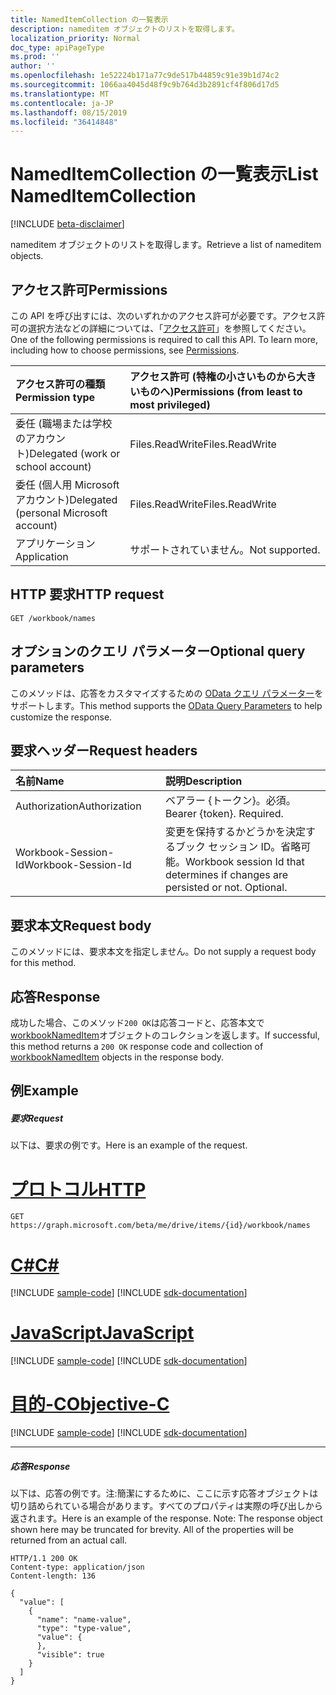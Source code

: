 ```yaml
---
title: NamedItemCollection の一覧表示
description: nameditem オブジェクトのリストを取得します。
localization_priority: Normal
doc_type: apiPageType
ms.prod: ''
author: ''
ms.openlocfilehash: 1e52224b171a77c9de517b44859c91e39b1d74c2
ms.sourcegitcommit: 1066aa4045d48f9c9b764d3b2891cf4f806d17d5
ms.translationtype: MT
ms.contentlocale: ja-JP
ms.lasthandoff: 08/15/2019
ms.locfileid: "36414848"
---
```

# <a name="list-nameditemcollection"></a><span data-ttu-id="8b3a3-103">NamedItemCollection の一覧表示</span><span class="sxs-lookup"><span data-stu-id="8b3a3-103">List NamedItemCollection</span></span>

[!INCLUDE [beta-disclaimer](../../includes/beta-disclaimer.md)]

<span data-ttu-id="8b3a3-104">nameditem オブジェクトのリストを取得します。</span><span class="sxs-lookup"><span data-stu-id="8b3a3-104">Retrieve a list of nameditem objects.</span></span>
## <a name="permissions"></a><span data-ttu-id="8b3a3-105">アクセス許可</span><span class="sxs-lookup"><span data-stu-id="8b3a3-105">Permissions</span></span>
<span data-ttu-id="8b3a3-p101">この API を呼び出すには、次のいずれかのアクセス許可が必要です。アクセス許可の選択方法などの詳細については、「[アクセス許可](/graph/permissions-reference)」を参照してください。</span><span class="sxs-lookup"><span data-stu-id="8b3a3-p101">One of the following permissions is required to call this API. To learn more, including how to choose permissions, see [Permissions](/graph/permissions-reference).</span></span>

|<span data-ttu-id="8b3a3-108">アクセス許可の種類</span><span class="sxs-lookup"><span data-stu-id="8b3a3-108">Permission type</span></span>      | <span data-ttu-id="8b3a3-109">アクセス許可 (特権の小さいものから大きいものへ)</span><span class="sxs-lookup"><span data-stu-id="8b3a3-109">Permissions (from least to most privileged)</span></span>              |
|:--------------------|:---------------------------------------------------------|
|<span data-ttu-id="8b3a3-110">委任 (職場または学校のアカウント)</span><span class="sxs-lookup"><span data-stu-id="8b3a3-110">Delegated (work or school account)</span></span> | <span data-ttu-id="8b3a3-111">Files.ReadWrite</span><span class="sxs-lookup"><span data-stu-id="8b3a3-111">Files.ReadWrite</span></span>    |
|<span data-ttu-id="8b3a3-112">委任 (個人用 Microsoft アカウント)</span><span class="sxs-lookup"><span data-stu-id="8b3a3-112">Delegated (personal Microsoft account)</span></span> | <span data-ttu-id="8b3a3-113">Files.ReadWrite</span><span class="sxs-lookup"><span data-stu-id="8b3a3-113">Files.ReadWrite</span></span>    |
|<span data-ttu-id="8b3a3-114">アプリケーション</span><span class="sxs-lookup"><span data-stu-id="8b3a3-114">Application</span></span> | <span data-ttu-id="8b3a3-115">サポートされていません。</span><span class="sxs-lookup"><span data-stu-id="8b3a3-115">Not supported.</span></span> |

## <a name="http-request"></a><span data-ttu-id="8b3a3-116">HTTP 要求</span><span class="sxs-lookup"><span data-stu-id="8b3a3-116">HTTP request</span></span>
<!-- { "blockType": "ignored" } -->
```http
GET /workbook/names
```
## <a name="optional-query-parameters"></a><span data-ttu-id="8b3a3-117">オプションのクエリ パラメーター</span><span class="sxs-lookup"><span data-stu-id="8b3a3-117">Optional query parameters</span></span>
<span data-ttu-id="8b3a3-118">このメソッドは、応答をカスタマイズするための [OData クエリ パラメーター](https://developer.microsoft.com/graph/docs/concepts/query_parameters)をサポートします。</span><span class="sxs-lookup"><span data-stu-id="8b3a3-118">This method supports the [OData Query Parameters](https://developer.microsoft.com/graph/docs/concepts/query_parameters) to help customize the response.</span></span>

## <a name="request-headers"></a><span data-ttu-id="8b3a3-119">要求ヘッダー</span><span class="sxs-lookup"><span data-stu-id="8b3a3-119">Request headers</span></span>
| <span data-ttu-id="8b3a3-120">名前</span><span class="sxs-lookup"><span data-stu-id="8b3a3-120">Name</span></span>      |<span data-ttu-id="8b3a3-121">説明</span><span class="sxs-lookup"><span data-stu-id="8b3a3-121">Description</span></span>|
|:----------|:----------|
| <span data-ttu-id="8b3a3-122">Authorization</span><span class="sxs-lookup"><span data-stu-id="8b3a3-122">Authorization</span></span>  | <span data-ttu-id="8b3a3-p102">ベアラー {トークン}。必須。</span><span class="sxs-lookup"><span data-stu-id="8b3a3-p102">Bearer {token}. Required.</span></span> |
| <span data-ttu-id="8b3a3-125">Workbook-Session-Id</span><span class="sxs-lookup"><span data-stu-id="8b3a3-125">Workbook-Session-Id</span></span>  | <span data-ttu-id="8b3a3-p103">変更を保持するかどうかを決定するブック セッション ID。省略可能。</span><span class="sxs-lookup"><span data-stu-id="8b3a3-p103">Workbook session Id that determines if changes are persisted or not. Optional.</span></span>|

## <a name="request-body"></a><span data-ttu-id="8b3a3-128">要求本文</span><span class="sxs-lookup"><span data-stu-id="8b3a3-128">Request body</span></span>
<span data-ttu-id="8b3a3-129">このメソッドには、要求本文を指定しません。</span><span class="sxs-lookup"><span data-stu-id="8b3a3-129">Do not supply a request body for this method.</span></span>

## <a name="response"></a><span data-ttu-id="8b3a3-130">応答</span><span class="sxs-lookup"><span data-stu-id="8b3a3-130">Response</span></span>

<span data-ttu-id="8b3a3-131">成功した場合、このメソッド`200 OK`は応答コードと、応答本文で[workbookNamedItem](../resources/workbooknameditem.md)オブジェクトのコレクションを返します。</span><span class="sxs-lookup"><span data-stu-id="8b3a3-131">If successful, this method returns a `200 OK` response code and collection of [workbookNamedItem](../resources/workbooknameditem.md) objects in the response body.</span></span>
## <a name="example"></a><span data-ttu-id="8b3a3-132">例</span><span class="sxs-lookup"><span data-stu-id="8b3a3-132">Example</span></span>
##### <a name="request"></a><span data-ttu-id="8b3a3-133">要求</span><span class="sxs-lookup"><span data-stu-id="8b3a3-133">Request</span></span>
<span data-ttu-id="8b3a3-134">以下は、要求の例です。</span><span class="sxs-lookup"><span data-stu-id="8b3a3-134">Here is an example of the request.</span></span>

# <a name="httptabhttp"></a>[<span data-ttu-id="8b3a3-135">プロトコル</span><span class="sxs-lookup"><span data-stu-id="8b3a3-135">HTTP</span></span>](#tab/http)
<!-- {
  "blockType": "request",
  "name": "get_nameditemcollection"
}-->
```http
GET https://graph.microsoft.com/beta/me/drive/items/{id}/workbook/names
```
# <a name="ctabcsharp"></a>[<span data-ttu-id="8b3a3-136">C#</span><span class="sxs-lookup"><span data-stu-id="8b3a3-136">C#</span></span>](#tab/csharp)
[!INCLUDE [sample-code](../includes/snippets/csharp/get-nameditemcollection-csharp-snippets.md)]
[!INCLUDE [sdk-documentation](../includes/snippets/snippets-sdk-documentation-link.md)]

# <a name="javascripttabjavascript"></a>[<span data-ttu-id="8b3a3-137">JavaScript</span><span class="sxs-lookup"><span data-stu-id="8b3a3-137">JavaScript</span></span>](#tab/javascript)
[!INCLUDE [sample-code](../includes/snippets/javascript/get-nameditemcollection-javascript-snippets.md)]
[!INCLUDE [sdk-documentation](../includes/snippets/snippets-sdk-documentation-link.md)]

# <a name="objective-ctabobjc"></a>[<span data-ttu-id="8b3a3-138">目的-C</span><span class="sxs-lookup"><span data-stu-id="8b3a3-138">Objective-C</span></span>](#tab/objc)
[!INCLUDE [sample-code](../includes/snippets/objc/get-nameditemcollection-objc-snippets.md)]
[!INCLUDE [sdk-documentation](../includes/snippets/snippets-sdk-documentation-link.md)]

---

##### <a name="response"></a><span data-ttu-id="8b3a3-139">応答</span><span class="sxs-lookup"><span data-stu-id="8b3a3-139">Response</span></span>
<span data-ttu-id="8b3a3-p104">以下は、応答の例です。注:簡潔にするために、ここに示す応答オブジェクトは切り詰められている場合があります。すべてのプロパティは実際の呼び出しから返されます。</span><span class="sxs-lookup"><span data-stu-id="8b3a3-p104">Here is an example of the response. Note: The response object shown here may be truncated for brevity. All of the properties will be returned from an actual call.</span></span>
<!-- {
  "blockType": "response",
  "truncated": true,
  "@odata.type": "microsoft.graph.workbookNamedItem",
  "isCollection": true
} -->
```http
HTTP/1.1 200 OK
Content-type: application/json
Content-length: 136

{
  "value": [
    {
      "name": "name-value",
      "type": "type-value",
      "value": {
      },
      "visible": true
    }
  ]
}
```

<!-- uuid: 8fcb5dbc-d5aa-4681-8e31-b001d5168d79
2015-10-25 14:57:30 UTC -->
<!--
{
  "type": "#page.annotation",
  "description": "List NamedItemCollection",
  "keywords": "",
  "section": "documentation",
  "tocPath": "",
  "suppressions": [
  ]
}
-->
